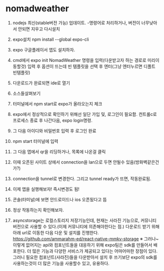 # nomadweather


1. nodejs 최신(stable버전 가능) 업데이트.
-명령어로 처리하거나, 버전이 너무낮아서 안되면 지우고 다시설치

2. expo설치
npm install --global expo-cli

3. expo 구글플레이서 앱도 설치하자.

4. cmd에서 expo init NomadWeather  명령을 입력(다운받고자 하는 경로로 미리이동할것)
입력 후 옵션이 뜨는데 빈 템플릿을 선택 후 엔터(그냥 엔터누르면 디폴트 빈템플릿)


5. 다운로드가 완료되면 ide로 열기

6. 소스들살펴보기

7. 터미널에서 npm start로 expo가 올라오는지 체크

8. expo에서 정상적으로 확인하기 위해선 일단 가입 및, 로그인이 필요함.
컨트롤c로 프로세스 종료 후 나간다음, expo login명령.

9. 그 다음 아이디와 비밀번호 입력 후 로그인 완료

10. npm start 터미널에 입력

11. 그 다음 앱에서 qr을 리딩하거나, 목록에 나온걸 클릭

12. 이때 오픈된 사이트 상에서 connection을 lan으로 두면 안될수 있음(방화벽같은건가?)

13. connection을 tunnel로 변경한다.  그리고 tunnel ready가 뜨면, 작동완료됨.

14. 이제 앱을 실행해보자! 즉시변경도 됨!

15. 콘솔(터미널)에 보면 안드로이드나 ios 오픈됬다고 뜸

16. 정상 작동하는지 확인해보자.

17. asyncstorage는 로컬스토리지 저장기능인데, 현재는 사라진 기능으로, 커뮤니티버전으로 사용할 수 있다.(이제 커뮤니티에 의존해야한다는 점.)
다운로드 받기 위해 아래 url로 이동한 다음 다운 및 설치를 진행한다.     https://github.com/ammarahm-ed/react-native-mmkv-storage
※ 그러나~ 이렇게 없어지는 api와 컴포넌트들을 대응하기 위해 expo팀은 sdk를 만들어서 배포한다. 더 많은 기능과 다양한 서비스가 제공되고 있다는
어마어마한 장점이 있다.  그러니 필요한 컴포넌트(사라진)들을 다운받아서 설치 후 쓰기보단 expo의 sdk를 사용하는것이 더 많은 기능을
사용할수 있고, 유용하다.

